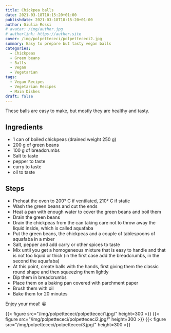 ```yaml
---
title: Chickpea balls
date: 2021-03-18T10:15:20+01:00
publishdate: 2021-03-18T10:15:20+01:00
author: Giulia Rossi
# avatar: /img/author.jpg
# authorlink: https://author.site
cover: /img/polpettececi/polpettececi2.jpg
summary: Easy to prepare but tasty vegan balls
categories:
  - Chickpeas
  - Green beans
  - Balls
  - Vegan
  - Vegetarian
tags:
  - Vegan Recipes
  - Vegetarian Recipes
  - Main Dishes
draft: false
---
```


These balls are easy to make, but mostly they are healthy and tasty.

## Ingredients

* 1 can of boiled chickpeas (drained weight 250 g)
* 200 g of green beans
* 100 g of breadcrumbs
* Salt to taste
* pepper to taste
* curry to taste
* oil to taste

## Steps

* Preheat the oven to 200° C if ventilated, 210° C if static
* Wash the green beans and cut the ends
* Heat a pan with enough water to cover the green beans and boil them
* Drain the green beans
* Drain the chickpeas from the can taking care not to throw away the liquid inside, which is called aquafaba
* Put the green beans, the chickpeas and a couple of tablespoons of aquafaba in a mixer
* Salt, pepper and add carry or other spices to taste
* Mix until you get a homogeneous mixture that is easy to handle and that is not too liquid or thick (in the first case add the breadcrumbs, in the second the aquafaba)
* At this point, create balls with the hands, first giving them the classic round shape and then squeezing them lightly
* Dip them in breadcrumbs
* Place them on a baking pan covered with parchment paper
* Brush them with oil
* Bake them for 20 minutes

Enjoy your meal! 😀

 {{< figure src="/img/polpettececi/polpettececi1.jpg/" height=300  >}}
 {{< figure src="/img/polpettececi/polpettececi2.jpg/" height=300  >}}
 {{< figure src="/img/polpettececi/polpettececi3.jpg/" height=300  >}}